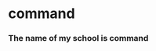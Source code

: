 <doctypehtml>
<title>my school</title>
<h1>command</h1>
<h3>The name of my school is command</h3>

<!---
Sirfire0470/Sirfire0470 is a ✨ special ✨ repository because its `README.md` (this file) appears on your GitHub profile.
You can click the Preview link to take a look at your changes.
--->
